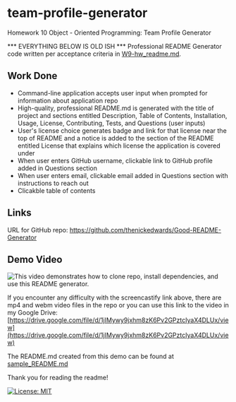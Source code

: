 # team-profile-generator
Homework 10 Object - Oriented Programming: Team Profile Generator


*** EVERYTHING BELOW IS OLD ISH ***
Professional README Generator code written per acceptance criteria in [W9-hw_readme.md](W9-hw_readme.md).

## Work Done
* Command-line application accepts user input when prompted for information about application repo
* High-quality, professional README.md is generated with the title of project and sections entitled Description, Table of Contents, Installation, Usage, License, Contributing, Tests, and Questions (user inputs)
* User's license choice generates badge and link for that license near the top of README and a notice is added to the section of the README entitled License that explains which license the application is covered under
* When user enters GitHub username, clickable link to GitHub profile added in Questions section
* When user enters email, clickable email added in Questions section with instructions to reach out
* Clicakble table of contents

## Links
URL for GitHub repo: https://github.com/thenickedwards/Good-README-Generator

## Demo Video
![This video demonstrates how to clone repo, install dependencies, and use this README generator.](https://watch.screencastify.com/v/A2sW3lqpkhRRmvKY2H7B)

If you encounter any difficulty with the screencastify link above, there are mp4 and webm video files in the repo or you can use this link to the video in my Google Drive: [https://drive.google.com/file/d/1jIMywy9jxhm8zK6Pv2GPztcIyaX4DLUx/view](https://drive.google.com/file/d/1jIMywy9jxhm8zK6Pv2GPztcIyaX4DLUx/view)

The README.md created from this demo can be found at [sample_README.md](sample_README.md)

Thank you for reading the readme!

[![License: MIT](https://img.shields.io/badge/License-MIT-blue.svg)](https://opensource.org/licenses/MIT)
